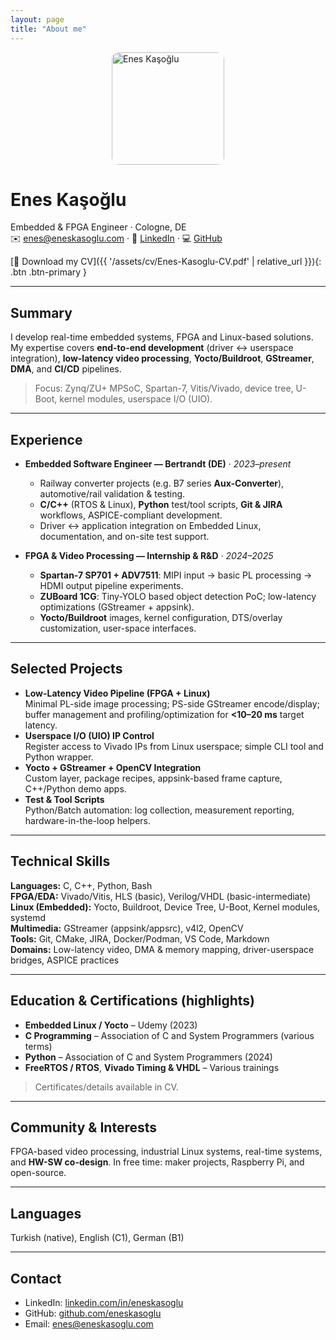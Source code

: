 ```yaml
---
layout: page
title: "About me"
---
```


<img src="{{ '/assets/img/me.jpg' | relative_url }}" alt="Enes Kaşoğlu" width="180" style="border-radius:12px;display:block;margin:0 auto 10px;" />

# Enes Kaşoğlu
Embedded & FPGA Engineer · Cologne, DE  
✉️ enes@eneskasoglu.com · 🔗 [LinkedIn](https://www.linkedin.com/in/eneskasoglu) · 💻 [GitHub](https://github.com/eneskasoglu)

[📄 Download my CV]({{ '/assets/cv/Enes-Kasoglu-CV.pdf' | relative_url }}){: .btn .btn-primary }

---

## Summary
I develop real-time embedded systems, FPGA and Linux-based solutions. My expertise covers **end-to-end development** (driver ↔ userspace integration), **low-latency video processing**, **Yocto/Buildroot**, **GStreamer**, **DMA**, and **CI/CD** pipelines.

> Focus: Zynq/ZU+ MPSoC, Spartan-7, Vitis/Vivado, device tree, U-Boot, kernel modules, userspace I/O (UIO).

---

## Experience
- **Embedded Software Engineer — Bertrandt (DE)** · *2023–present*  
  - Railway converter projects (e.g. B7 series **Aux-Converter**), automotive/rail validation & testing.  
  - **C/C++** (RTOS & Linux), **Python** test/tool scripts, **Git & JIRA** workflows, ASPICE-compliant development.  
  - Driver ↔ application integration on Embedded Linux, documentation, and on-site test support.

- **FPGA & Video Processing — Internship & R&D** · *2024–2025*  
  - **Spartan-7 SP701 + ADV7511**: MIPI input → basic PL processing → HDMI output pipeline experiments.  
  - **ZUBoard 1CG**: Tiny-YOLO based object detection PoC; low-latency optimizations (GStreamer + appsink).  
  - **Yocto/Buildroot** images, kernel configuration, DTS/overlay customization, user-space interfaces.

---

## Selected Projects
- **Low-Latency Video Pipeline (FPGA + Linux)**  
  Minimal PL-side image processing; PS-side GStreamer encode/display; buffer management and profiling/optimization for **<10–20 ms** target latency.
- **Userspace I/O (UIO) IP Control**  
  Register access to Vivado IPs from Linux userspace; simple CLI tool and Python wrapper.  
- **Yocto + GStreamer + OpenCV Integration**  
  Custom layer, package recipes, appsink-based frame capture, C++/Python demo apps.  
- **Test & Tool Scripts**  
  Python/Batch automation: log collection, measurement reporting, hardware-in-the-loop helpers.

---

## Technical Skills
**Languages:** C, C++, Python, Bash  
**FPGA/EDA:** Vivado/Vitis, HLS (basic), Verilog/VHDL (basic-intermediate)  
**Linux (Embedded):** Yocto, Buildroot, Device Tree, U-Boot, Kernel modules, systemd  
**Multimedia:** GStreamer (appsink/appsrc), v4l2, OpenCV  
**Tools:** Git, CMake, JIRA, Docker/Podman, VS Code, Markdown  
**Domains:** Low-latency video, DMA & memory mapping, driver-userspace bridges, ASPICE practices

---

## Education & Certifications (highlights)
- **Embedded Linux / Yocto** – Udemy (2023)  
- **C Programming** – Association of C and System Programmers (various terms)  
- **Python** – Association of C and System Programmers (2024)  
- **FreeRTOS / RTOS**, **Vivado Timing & VHDL** – Various trainings  
> Certificates/details available in CV.

---

## Community & Interests
FPGA-based video processing, industrial Linux systems, real-time systems, and **HW-SW co-design**. In free time: maker projects, Raspberry Pi, and open-source.

---

## Languages
Turkish (native), English (C1), German (B1)

---

## Contact
- LinkedIn: [linkedin.com/in/eneskasoglu](https://www.linkedin.com/in/eneskasoglu)  
- GitHub: [github.com/eneskasoglu](https://github.com/eneskasoglu)  
- Email: enes@eneskasoglu.com
